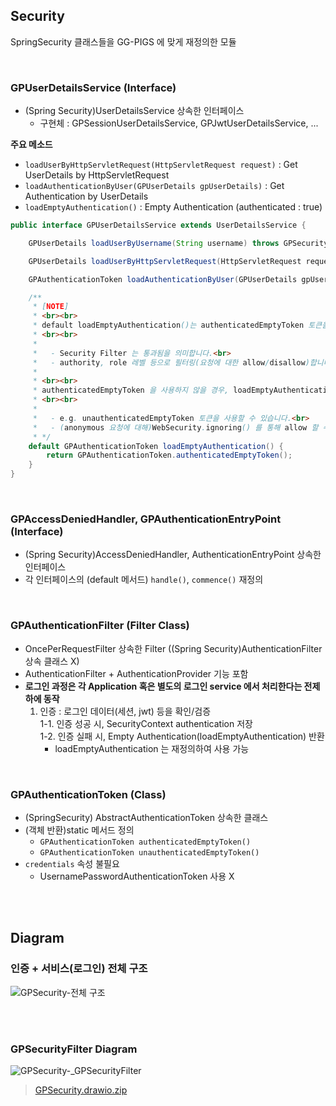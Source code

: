 ## Security

SpringSecurity 클래스들을 GG-PIGS 에 맞게 재정의한 모듈

<br>

### GPUserDetailsService (Interface)

- (Spring Security)UserDetailsService 상속한 인터페이스
  - 구현체 : GPSessionUserDetailsService, GPJwtUserDetailsService, ...

**주요 메소드**

- `loadUserByHttpServletRequest(HttpServletRequest request)` : Get UserDetails by HttpServletRequest
- `loadAuthenticationByUser(GPUserDetails gpUserDetails)` : Get Authentication by UserDetails
- `loadEmptyAuthentication()` : Empty Authentication (authenticated : true)

```java
public interface GPUserDetailsService extends UserDetailsService {

    GPUserDetails loadUserByUsername(String username) throws GPSecurityException;

    GPUserDetails loadUserByHttpServletRequest(HttpServletRequest request) throws GPSecurityException;

    GPAuthenticationToken loadAuthenticationByUser(GPUserDetails gpUserDetails) throws GPSecurityException;

    /**
     * [NOTE]
     * <br><br>
     * default loadEmptyAuthentication()는 authenticatedEmptyToken 토큰을 사용합니다.
     * <br><br>
     *
     *   - Security Filter 는 통과됨을 의미합니다.<br>
     *   - authority, role 레벨 등으로 필터링(요청에 대한 allow/disallow)합니다.<br>
     *
     * <br><br>
     * authenticatedEmptyToken 을 사용하지 않을 경우, loadEmptyAuthentication 오버라이딩하여 사용합니다.
     * <br><br>
     *
     *   - e.g. unauthenticatedEmptyToken 토큰을 사용할 수 있습니다.<br>
     *   - (anonymous 요청에 대해)WebSecurity.ignoring() 를 통해 allow 할 수 있습니다.
     * */
    default GPAuthenticationToken loadEmptyAuthentication() {
        return GPAuthenticationToken.authenticatedEmptyToken();
    }
}

```

<br>

###  GPAccessDeniedHandler, GPAuthenticationEntryPoint (Interface)

- (Spring Security)AccessDeniedHandler, AuthenticationEntryPoint 상속한 인터페이스
- 각 인터페이스의 (default 메서드) `handle()`, `commence()` 재정의

<br>

### GPAuthenticationFilter (Filter Class)

- OncePerRequestFilter 상속한 Filter ((Spring Security)AuthenticationFilter 상속 클래스 X)
- AuthenticationFilter + AuthenticationProvider 기능 포함
- **로그인 과정은 각 Application 혹은 별도의 로그인 service 에서 처리한다는 전제하에 동작<br>**
  1. 인증 : 로그인 데이터(세션, jwt) 등을 확인/검증<br>
  1-1. 인증 성공 시, SecurityContext authentication 저장<br>
  1-2. 인증 실패 시, Empty Authentication(loadEmptyAuthentication) 반환<br>
     - loadEmptyAuthentication 는 재정의하여 사용 가능

<br>

### GPAuthenticationToken (Class)

- (SpringSecurity) AbstractAuthenticationToken 상속한 클래스
- (객체 반환)static 메서드 정의
  - `GPAuthenticationToken authenticatedEmptyToken()`
  - `GPAuthenticationToken unauthenticatedEmptyToken()`
- `credentials` 속성 불필요 
  - UsernamePasswordAuthenticationToken 사용 X

<br><br>

## Diagram

### 인증 + 서비스(로그인) 전체 구조

![GPSecurity-전체 구조](https://user-images.githubusercontent.com/35790290/151809849-67072e03-2087-4389-ae0a-09c289a2f5c1.png)

<br><br>

### GPSecurityFilter Diagram

![GPSecurity-_GPSecurityFilter](https://user-images.githubusercontent.com/35790290/151809910-ddadc754-0c7c-45bf-8e2b-1c19586341b5.png)

> [GPSecurity.drawio.zip](https://github.com/pigs-pango-team/gg-pigs-api/files/7971413/GPSecurity.drawio.zip)


